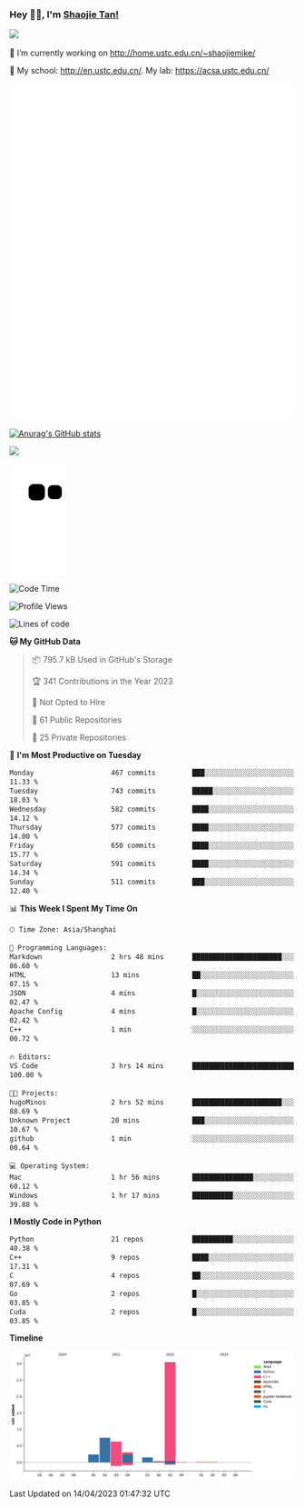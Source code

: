 

<!--
**Kirrito-k423/Kirrito-k423** is a ✨ _special_ ✨ repository because its `README.md` (this file) appears on your GitHub profile.

Here are some ideas to get you started:

- 🔭 I’m currently working on ...
- 🌱 I’m currently learning ...
- 👯 I’m looking to collaborate on ...
- 🤔 I’m looking for help with ...
- 💬 Ask me about ...
- 📫 How to reach me: ...
- 😄 Pronouns: ...
- ⚡ Fun fact: ...
-->
### Hey 👋🏽, I'm [Shaojie Tan!](http://home.ustc.edu.cn/~shaojiemike/about)

![](https://visitor-badge.glitch.me/badge?page_id=Kirrito-k423.Kirrito-k423)

🔭 I’m currently working on http://home.ustc.edu.cn/~shaojiemike/

👯 My school: http://en.ustc.edu.cn/. My lab: https://acsa.ustc.edu.cn/

![](https://github.com/Kirrito-k423/github-stats/blob/master/generated/overview.svg)
![](https://github.com/Kirrito-k423/github-stats/blob/master/generated/languages.svg)

[![Anurag's GitHub stats](https://github-readme-stats.vercel.app/api?username=Kirrito-k423&theme=flag-india&show_icons=true&hide=stars,prs,issues,contribs)](https://github.com/anuraghazra/github-readme-stats)

![](https://github-profile-summary-cards.vercel.app/api/cards/profile-details?username=Kirrito-k423&theme=vue)

![snake gif](https://github.com/Kirrito-k423/Kirrito-k423/blob/output/github-contribution-grid-snake.svg)

<!--START_SECTION:waka-->
![Code Time](http://img.shields.io/badge/Code%20Time-626%20hrs%2013%20mins-blue)

![Profile Views](http://img.shields.io/badge/Profile%20Views-2-blue)

![Lines of code](https://img.shields.io/badge/From%20Hello%20World%20I%27ve%20Written-51.1%20million%20lines%20of%20code-blue)

**🐱 My GitHub Data** 

> 📦 795.7 kB Used in GitHub's Storage 
 > 
> 🏆 341 Contributions in the Year 2023
 > 
> 🚫 Not Opted to Hire
 > 
> 📜 61 Public Repositories 
 > 
> 🔑 25 Private Repositories 
 > 
📅 **I'm Most Productive on Tuesday** 

```text
Monday                   467 commits         ███░░░░░░░░░░░░░░░░░░░░░░   11.33 % 
Tuesday                  743 commits         █████░░░░░░░░░░░░░░░░░░░░   18.03 % 
Wednesday                582 commits         ████░░░░░░░░░░░░░░░░░░░░░   14.12 % 
Thursday                 577 commits         ████░░░░░░░░░░░░░░░░░░░░░   14.00 % 
Friday                   650 commits         ████░░░░░░░░░░░░░░░░░░░░░   15.77 % 
Saturday                 591 commits         ████░░░░░░░░░░░░░░░░░░░░░   14.34 % 
Sunday                   511 commits         ███░░░░░░░░░░░░░░░░░░░░░░   12.40 % 
```


📊 **This Week I Spent My Time On** 

```text
🕑︎ Time Zone: Asia/Shanghai

💬 Programming Languages: 
Markdown                 2 hrs 48 mins       ██████████████████████░░░   86.60 % 
HTML                     13 mins             ██░░░░░░░░░░░░░░░░░░░░░░░   07.15 % 
JSON                     4 mins              █░░░░░░░░░░░░░░░░░░░░░░░░   02.47 % 
Apache Config            4 mins              █░░░░░░░░░░░░░░░░░░░░░░░░   02.42 % 
C++                      1 min               ░░░░░░░░░░░░░░░░░░░░░░░░░   00.72 % 

🔥 Editors: 
VS Code                  3 hrs 14 mins       █████████████████████████   100.00 % 

🐱‍💻 Projects: 
hugoMinos                2 hrs 52 mins       ██████████████████████░░░   88.69 % 
Unknown Project          20 mins             ███░░░░░░░░░░░░░░░░░░░░░░   10.67 % 
github                   1 min               ░░░░░░░░░░░░░░░░░░░░░░░░░   00.64 % 

💻 Operating System: 
Mac                      1 hr 56 mins        ███████████████░░░░░░░░░░   60.12 % 
Windows                  1 hr 17 mins        ██████████░░░░░░░░░░░░░░░   39.88 % 
```

**I Mostly Code in Python** 

```text
Python                   21 repos            ██████████░░░░░░░░░░░░░░░   40.38 % 
C++                      9 repos             ████░░░░░░░░░░░░░░░░░░░░░   17.31 % 
C                        4 repos             ██░░░░░░░░░░░░░░░░░░░░░░░   07.69 % 
Go                       2 repos             █░░░░░░░░░░░░░░░░░░░░░░░░   03.85 % 
Cuda                     2 repos             █░░░░░░░░░░░░░░░░░░░░░░░░   03.85 % 
```



**Timeline**

![Lines of Code chart](https://raw.githubusercontent.com/Kirrito-k423/Kirrito-k423/main/assets/bar_graph.png)


 Last Updated on 14/04/2023 01:47:32 UTC
<!--END_SECTION:waka-->

